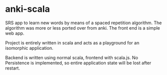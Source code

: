 # anki-scala

SRS app to learn new words by means of a spaced repetition algorithm. The algorithm was more or less ported over from 
anki. The front end is a simple web app.

Project is entirely written in scala and acts as a playground for an isomorphic application. 

Backend is written using normal scala, frontend with scala.js. No Persistence is implemented, so entire application
state will be lost after restart.